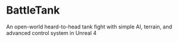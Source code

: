 # BattleTank
An open-world heard-to-head tank fight with simple AI, terrain, and advanced control system in Unreal 4
